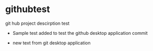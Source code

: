 # githubtest
git hub project descirption test

- Sample test added to test the github desktop application commit

- new text from git desktop application